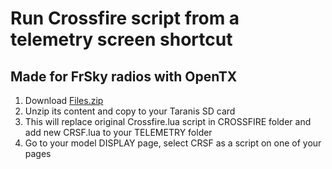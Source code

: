 # Run Crossfire script from a telemetry screen shortcut

## Made for FrSky radios with OpenTX

1. Download [Files.zip](https://raw.githubusercontent.com/kbilicic/CrossfireShortcut/master/DOWNLOADS/Files.zip)
2. Unzip its content and copy to your Taranis SD card
3. This will replace original Crossfire.lua script in CROSSFIRE folder and add new CRSF.lua to your TELEMETRY folder
4. Go to your model DISPLAY page, select CRSF as a script on one of your pages

